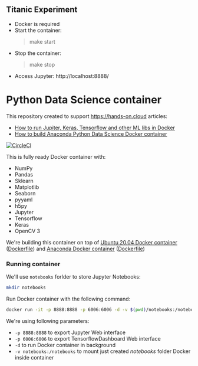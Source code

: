 ## Titanic Experiment

- Docker is required
- Start the container:
  > make start
- Stop the container:
  > make stop
- Access Jupyter: http://localhost:8888/

# Python Data Science container

This repository created to support https://hands-on.cloud articles:

- [How to run Jupiter, Keras, Tensorflow and other ML libs in Docker](https://hands-on.cloud/how-to-run-jupiter-keras-tensorflow-pandas-sklearn-and-matplotlib-in-docker-container/)
- [How to build Anaconda Python Data Science Docker container](https://hands-on.cloud/how-to-build-python-data-science-docker-container-based-on-anaconda/)

[![CircleCI](https://circleci.com/gh/andreivmaksimov/python_data_science.svg?style=svg)](https://circleci.com/gh/andreivmaksimov/python_data_science)

This is fully ready Docker container with:

- NumPy
- Pandas
- Sklearn
- Matplotlib
- Seaborn
- pyyaml
- h5py
- Jupyter
- Tensorflow
- Keras
- OpenCV 3

We're building this container on top of [Ubuntu 20.04 Docker container](https://hub.docker.com/_/ubuntu/) ([Dockerfile](https://github.com/andreivmaksimov/python_data_science/blob/master/Dockerfile)) and [Anaconda Docker container](https://hub.docker.com/r/continuumio/anaconda3/) ([Dockerfile](https://github.com/andreivmaksimov/python_data_science/blob/master/Dockerfile.anaconda))

### Running container

We'll use `notebooks` forlder to store Jupyter Notebooks:

```sh
mkdir notebooks
```

Run Docker container with the following command:

```sh
docker run -it -p 8888:8888 -p 6006:6006 -d -v $(pwd)/notebooks:/notebooks amaksimov/python_data_science
```

We're using following parameters:

- `-p 8888:8888` to export Jupyter Web interface
- `-p 6006:6006` to export TensorflowDashboard Web interface
- `-d` to run Docker container in background
- `-v notebooks:/notebooks` to mount just created _notebooks_ folder Docker inside container
